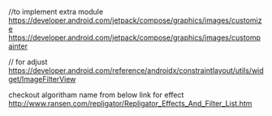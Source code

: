 //to implement extra module
https://developer.android.com/jetpack/compose/graphics/images/customize
https://developer.android.com/jetpack/compose/graphics/images/custompainter

// for adjust
https://developer.android.com/reference/androidx/constraintlayout/utils/widget/ImageFilterView

checkout algoritham name from below link for effect
http://www.ransen.com/repligator/Repligator_Effects_And_Filter_List.htm